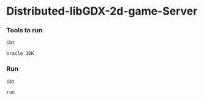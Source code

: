 # Distributed-libGDX-2d-game-Server

### Tools to run

```
sbt

oracle JDK
```

### Run

`sbt`

`run`
